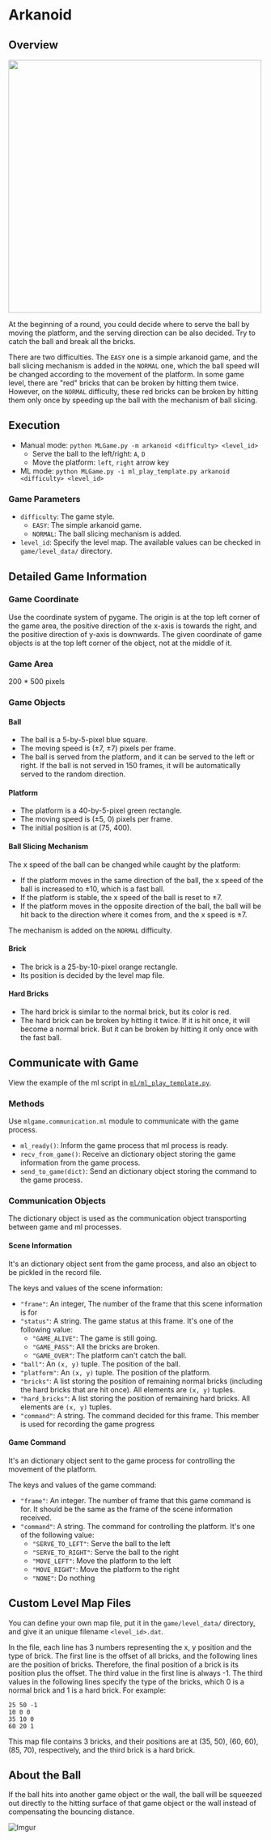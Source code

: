 # Arkanoid

## Overview

<img src="https://i.imgur.com/brqaW85.gif" height="500"/>

At the beginning of a round, you could decide where to serve the ball by moving the platform, and the serving direction can be also decided. Try to catch the ball and break all the bricks.

There are two difficulties. The `EASY` one is a simple arkanoid game, and the ball slicing mechanism is added in the `NORMAL` one, which the ball speed will be changed according to the movement of the platform. In some game level, there are "red" bricks that can be broken by hitting them twice. However, on the `NORMAL` difficulty, these red bricks can be broken by hitting them only once by speeding up the ball with the mechanism of ball slicing.

## Execution

* Manual mode: `python MLGame.py -m arkanoid <difficulty> <level_id>`
    * Serve the ball to the left/right: `A`, `D`
    * Move the platform: `left`, `right` arrow key
* ML mode: `python MLGame.py -i ml_play_template.py arkanoid <difficulty> <level_id>`

### Game Parameters

* `difficulty`: The game style.
    * `EASY`: The simple arkanoid game.
    * `NORMAL`: The ball slicing mechanism is added.
* `level_id`: Specify the level map. The available values can be checked in `game/level_data/` directory.

## Detailed Game Information

### Game Coordinate

Use the coordinate system of pygame. The origin is at the top left corner of the game area, the positive direction of the x-axis is towards the right, and the positive direction of y-axis is downwards. The given coordinate of game objects is at the top left corner of the object, not at the middle of it.

### Game Area

200 \* 500 pixels

### Game Objects

#### Ball

* The ball is a 5-by-5-pixel blue square.
* The moving speed is (&plusmn;7, &plusmn;7) pixels per frame.
* The ball is served from the platform, and it can be served to the left or right. If the ball is not served in 150 frames, it will be automatically served to the random direction.

#### Platform

* The platform is a 40-by-5-pixel green rectangle.
* The moving speed is (&plusmn;5, 0) pixels per frame.
* The initial position is at (75, 400).

#### Ball Slicing Mechanism

The x speed of the ball can be changed while caught by the platform:

* If the platform moves in the same direction of the ball, the x speed of the ball is increased to &plusmn;10, which is a fast ball.
* If the platform is stable, the x speed of the ball is reset to &plusmn;7.
* If the platform moves in the opposite direction of the ball, the ball will be hit back to the direction where it comes from, and the x speed is &plusmn;7.

The mechanism is added on the `NORMAL` difficulty.

#### Brick

* The brick is a 25-by-10-pixel orange rectangle.
* Its position is decided by the level map file.

#### Hard Bricks

* The hard brick is similar to the normal brick, but its color is red.
* The hard brick can be broken by hitting it twice. If it is hit once, it will become a normal brick. But it can be broken by hitting it only once with the fast ball.

## Communicate with Game

View the example of the ml script in [`ml/ml_play_template.py`](ml/ml_play_template.py).

### Methods

Use `mlgame.communication.ml` module to communicate with the game process.

* `ml_ready()`: Inform the game process that ml process is ready.
* `recv_from_game()`: Receive an dictionary object storing the game information from the game process.
* `send_to_game(dict)`: Send an dictionary object storing the command to the game process.

### Communication Objects

The dictionary object is used as the communication object transporting between game and ml processes.

#### Scene Information

It's an dictionary object sent from the game process, and also an object to be pickled in the record file.

The keys and values of the scene information:

* `"frame"`: An integer, The number of the frame that this scene information is for
* `"status"`: A string. The game status at this frame. It's one of the following value:
    * `"GAME_ALIVE"`: The game is still going.
    * `"GAME_PASS"`: All the bricks are broken.
    * `"GAME_OVER"`: The platform can't catch the ball.
* `"ball"`: An `(x, y)` tuple. The position of the ball.
* `"platform"`: An `(x, y)` tuple. The position of the platform.
* `"bricks"`: A list storing the position of remaining normal bricks (including the hard bricks that are hit once). All elements are `(x, y)` tuples.
* `"hard_bricks"`: A list storing the position of remaining hard bricks. All elements are `(x, y)` tuples.
* `"command"`: A string. The command decided for this frame. This member is used for recording the game progress

#### Game Command

It's an dictionary object sent to the game process for controlling the movement of the platform.

The keys and values of the game command:

* `"frame"`: An integer. The number of frame that this game command is for. It should be the same as the frame of the scene information received.
* `"command"`: A string. The command for controlling the platform. It's one of the following value:
    * `"SERVE_TO_LEFT"`: Serve the ball to the left
    * `"SERVE_TO_RIGHT"`: Serve the ball to the right
    * `"MOVE_LEFT"`: Move the platform to the left
    * `"MOVE_RIGHT"`: Move the platform to the right
    * `"NONE"`: Do nothing

## Custom Level Map Files

You can define your own map file, put it in the `game/level_data/` directory, and give it an unique filename  `<level_id>.dat`.

In the file, each line has 3 numbers representing the x, y position and the type of brick. The first line is the offset of all bricks, and the following lines are the position of bricks. Therefore, the final position of a brick is its position plus the offset. The third value in the first line is always -1. The third values in the following lines specify the type of the bricks, which 0 is a normal brick and 1 is a hard brick. For example:
```
25 50 -1
10 0 0
35 10 0
60 20 1
```
This map file contains 3 bricks, and their positions are at (35, 50), (60, 60), (85, 70), respectively, and the third brick is a hard brick.

## About the Ball

If the ball hits into another game object or the wall, the ball will be squeezed out directly to the hitting surface of that game object or the wall instead of compensating the bouncing distance.

![Imgur](https://i.imgur.com/ouk3Jzh.png)
